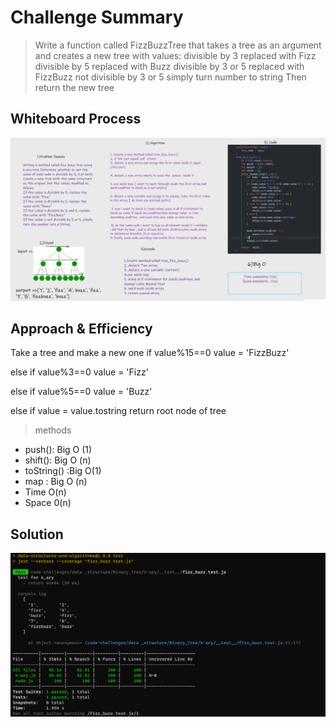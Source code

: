 # Challenge Summary

> Write a function called FizzBuzzTree that takes a tree as an argument and creates a new tree with values:
divisible by 3 replaced with Fizz
divisible by 5 replaced with Buzz
divisible by 3 or 5 replaced with FizzBuzz
not divisible by 3 or 5 simply turn number to string
Then return the new tree

## Whiteboard Process

![whiteboard](../image/whiteboard_k_ary.png)

## Approach & Efficiency

Take a tree and make a new one
if value%15==0 value = 'FizzBuzz'

else if value%3==0 value = 'Fizz'

else if value%5==0 value = 'Buzz'

else if value = value.tostring return root node of tree
> methods

* push(): Big O (1)
* shift(): Big O (n)
* toString() :Big O(1)
* map : Big O (n)
* Time O(n)
* Space 0(n)

## Solution

![k-ary](../image/test_k_ary.png)
